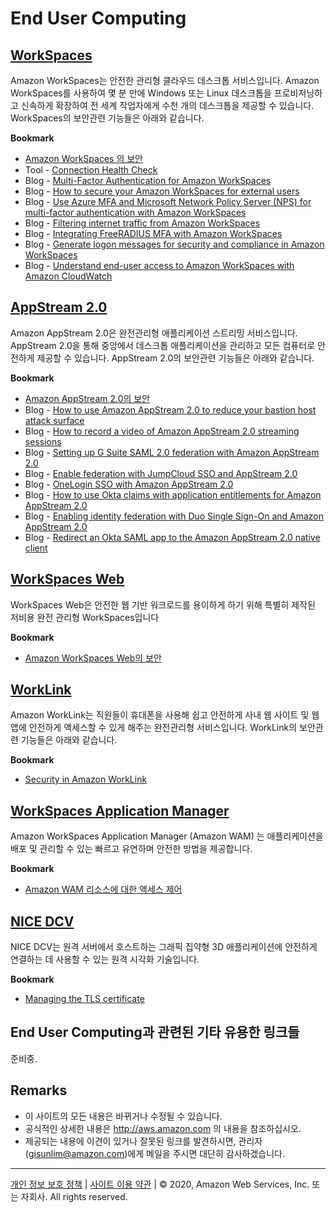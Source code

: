 # End User Computing

## [WorkSpaces](https://aws.amazon.com/ko/workspaces/?nc2=h_m1)

Amazon WorkSpaces는 안전한 관리형 클라우드 데스크톱 서비스입니다. Amazon WorkSpaces를 사용하여 몇 분 만에 Windows 또는 Linux 데스크톱을 프로비저닝하고 신속하게 확장하여 전 세계 작업자에게 수천 개의 데스크톱을 제공할 수 있습니다. WorkSpaces의 보안관련 기능들은 아래와 같습니다.

**Bookmark**

* [Amazon WorkSpaces 의 보안](https://docs.aws.amazon.com/ko_kr/workspaces/latest/adminguide/security.html)
* Tool - [Connection Health Check](https://clients.amazonworkspaces.com/Health.html)
* Blog - [Multi-Factor Authentication for Amazon WorkSpaces](https://aws.amazon.com/ko/blogs/aws/multi-factor-auth-for-workspaces/)
* Blog - [How to secure your Amazon WorkSpaces for external users](https://aws.amazon.com/blogs/security/how-to-secure-your-amazon-workspaces-for-external-users/)
* Blog - [Use Azure MFA and Microsoft Network Policy Server (NPS) for multi-factor authentication with Amazon WorkSpaces](https://aws.amazon.com/ko/blogs/desktop-and-application-streaming/use-azure-mfa-and-microsoft-network-policy-server-nps-for-multi-factor-authentication-with-amazon-workspaces/)
* Blog - [Filtering internet traffic from Amazon WorkSpaces](https://aws.amazon.com/blogs/desktop-and-application-streaming/filtering-internet-traffic-from-amazon-workspaces/)
* Blog - [Integrating FreeRADIUS MFA with Amazon WorkSpaces](https://aws.amazon.com/ko/blogs/desktop-and-application-streaming/integrating-freeradius-mfa-with-amazon-workspaces/)
* Blog - [Generate logon messages for security and compliance in Amazon WorkSpaces](https://aws.amazon.com/ko/blogs/desktop-and-application-streaming/generate-logon-messages-for-security-and-compliance-in-amazon-windows-workspaces/)
* Blog - [Understand end-user access to Amazon WorkSpaces with Amazon CloudWatch](https://aws.amazon.com/blogs/desktop-and-application-streaming/using-cloudwatch-to-understand-how-end-users-are-accessing-workspaces/)



## [AppStream 2.0](https://aws.amazon.com/ko/appstream2/?nc2=h_m1)

Amazon AppStream 2.0은 완전관리형 애플리케이션 스트리밍 서비스입니다. AppStream 2.0을 통해 중앙에서 데스크톱 애플리케이션을 관리하고 모든 컴퓨터로 안전하게 제공할 수 있습니다. AppStream 2.0의 보안관련 기능들은 아래와 같습니다.

**Bookmark**

* [Amazon AppStream 2.0의 보안](https://docs.aws.amazon.com/ko_kr/appstream2/latest/developerguide/security.html)
* Blog - [How to use Amazon AppStream 2.0 to reduce your bastion host attack surface](https://aws.amazon.com/blogs/security/how-to-use-amazon-appstream-2-0-to-reduce-your-bastion-host-attack-surface/)
* Blog - [How to record a video of Amazon AppStream 2.0 streaming sessions](https://aws.amazon.com/blogs/security/how-to-record-video-of-amazon-appstream-2-0-streaming-sessions/)
* Blog - [Setting up G Suite SAML 2.0 federation with Amazon AppStream 2.0](https://aws.amazon.com/blogs/desktop-and-application-streaming/setting-up-g-suite-saml-2-0-federation-with-amazon-appstream-2-0/)
* Blog - [Enable federation with JumpCloud SSO and AppStream 2.0](https://aws.amazon.com/ko/blogs/desktop-and-application-streaming/enable-federation-with-jumpcloud-sso-and-appstream-2-0/)
* Blog - [OneLogin SSO with Amazon AppStream 2.0](https://aws.amazon.com/ko/blogs/desktop-and-application-streaming/onelogin-sso-with-amazon-appstream-2-0/)
* Blog - [How to use Okta claims with application entitlements for Amazon AppStream 2.0](https://aws.amazon.com/ko/blogs/desktop-and-application-streaming/how-to-use-okta-claims-with-application-entitlements-for-amazon-appstream-2-0/)
* Blog - [Enabling identity federation with Duo Single Sign-On and Amazon AppStream 2.0](https://aws.amazon.com/blogs/desktop-and-application-streaming/enabling-identity-federation-with-duo-single-sign-on-and-amazon-appstream-2-0/)
* Blog - [Redirect an Okta SAML app to the Amazon AppStream 2.0 native client](https://aws.amazon.com/ko/blogs/desktop-and-application-streaming/redirect-an-okta-saml-app-to-the-amazon-appstream-2-0-native-client/)


## [WorkSpaces Web](https://docs.aws.amazon.com/ko_kr/workspaces-web/latest/adminguide/what-is-workspaces-web.html)

WorkSpaces Web은 안전한 웹 기반 워크로드를 용이하게 하기 위해 특별히 제작된 저비용 완전 관리형 WorkSpaces입니다 

**Bookmark**

* [Amazon WorkSpaces Web의 보안](https://docs.aws.amazon.com/ko_kr/workspaces-web/latest/adminguide/security.html)



## [WorkLink](https://aws.amazon.com/ko/worklink/?nc2=h_m1)

Amazon WorkLink는 직원들이 휴대폰을 사용해 쉽고 안전하게 사내 웹 사이트 및 웹 앱에 안전하게 액세스할 수 있게 해주는 완전관리형 서비스입니다. WorkLink의 보안관련 기능들은 아래와 같습니다.

**Bookmark**

* [Security in Amazon WorkLink](https://docs.aws.amazon.com/ko_kr/worklink/latest/ag/security.html)

## [WorkSpaces Application Manager](https://aws.amazon.com/ko/worklink/?nc2=h_m1)

Amazon WorkSpaces Application Manager (Amazon WAM) 는 애플리케이션을 배포 및 관리할 수 있는 빠르고 유연하며 안전한 방법을 제공합니다.

**Bookmark**

* [Amazon WAM 리소스에 대한 액세스 제어](https://docs.aws.amazon.com/ko_kr/wam/latest/adminguide/iam.html)

## [NICE DCV](https://docs.aws.amazon.com/ko_kr/dcv/latest/adminguide/what-is-dcv.html)

NICE DCV는 원격 서버에서 호스트하는 그래픽 집약형 3D 애플리케이션에 안전하게 연결하는 데 사용할 수 있는 원격 시각화 기술입니다. 

**Bookmark**

* [Managing the TLS certificate](https://docs.aws.amazon.com/dcv/latest/adminguide/manage-cert.html)
 
## End User Computing과 관련된 기타 유용한 링크들

준비중.


## Remarks

* 이 사이트의 모든 내용은 바뀌거나 수정될 수 있습니다.
* 공식적인 상세한 내용은 http://aws.amazon.com 의 내용을 참조하십시오.
* 제공되는 내용에 이견이 있거나 잘못된 링크를 발견하시면, 관리자(gisunlim@amazon.com)에게 메일을 주시면 대단히 감사하겠습니다.



---

[개인 정보 보호 정책](https://aws.amazon.com/privacy/?nc1=f_pr) | [사이트 이용 약관](https://aws.amazon.com/terms/?nc1=f_pr) | © 2020, Amazon Web Services, Inc. 또는 자회사. All rights reserved. 


<script type="text/javascript" src="http://www.websitegoodies.com/counter.php?id=72613&color=%23183fd8"></script>